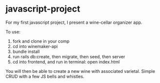 # javascript-project

For my first javascript project, I present a wine-cellar organizer app. 

To use:

1. fork and clone in your comp
2. cd into winemaker-api
3. bundle install
4. run rails db:create, then migrate, then seed, then server
5. cd into frontend, and run in terminal: open index.html

You will then be able to create a new wine with associated varietal. Simple CRUD with a few JS bells and whistles.
